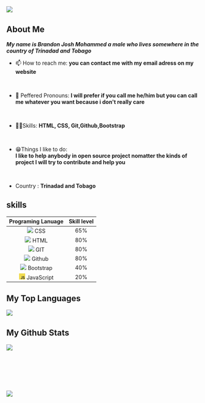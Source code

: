 
<img src="https://c.tenor.com/pvFJwncehzIAAAAC/hello-there-private-from-penguins-of-madagascar.gif" width="600">

## About Me
***My name is Brandon Josh Mohammed a male who lives somewhere in the country of Trinadad and Tobago***

- 📫 How to reach me: 
__you can contact me with my email adress on my website__

<br>

- 👦 Peffered Pronouns: 
__I will prefer if you call me he/him but you can call me whatever you want because i don't really care__

<br>

- 👨‍💻Skills: __HTML, CSS, Git,Github,Bootstrap__

<br>

- 😁Things I like to do:  
__I like to help anybody in open source project nomatter the kinds of project I will try to contribute and help you__

<br>

- Country : __Trinadad and Tobago__


## skills

|  Programing Lanuage    | Skill level      |
| :---------------------:| :---------------:|
| <img src="https://bit.ly/3IENMWX" width="16"> CSS    |   65% |
| <img src="https://bit.ly/3uNsOQX" width="16"> HTML|   80% |
| <img src="https://bit.ly/383CG15" width="16"> GIT                   |   80%            |    
| <img src="https://bit.ly/3IHLx50" width="16" >  Github | 80%|  
| <img src="https://bit.ly/3iTH3hz" width="16">  Bootstrap             |   40%            |
| <img src="https://raw.githubusercontent.com/voodootikigod/logo.js/1544bdeed6d618a6cfe4f0650d04ab8d9cfa76d9/js.png" width="16">  JavaScript |   20%        |

## My Top Languages
<img src="https://github-readme-stats.vercel.app/api/top-langs/?username=Brandonbr1" width="450">

## My Github Stats

<img src="https://github-readme-stats.vercel.app/api?username=Brandonbr1" width="800">

<br>
<br>
<br>
<br>
<br>
<br>
<br>

<img src="https://c.tenor.com/snEGvecmVsAAAAAC/puffybear-puffy.gif" width="750">

<br>
<br>
